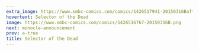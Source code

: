 ```yaml
---
extra_image: https://www.smbc-comics.com/comics/1426517941-20150316Bafter.png
hovertext: Selector of the Dead
image: https://www.smbc-comics.com/comics/1426516767-20150316B.png
next: monocle-announcement
prev: a-tree
title: Selector of the Dead
---
```


